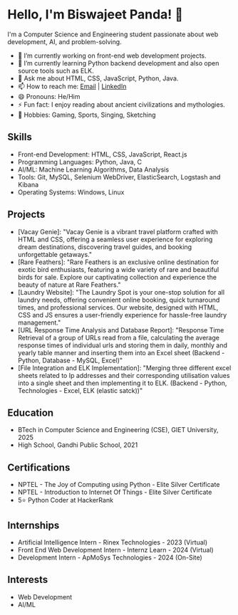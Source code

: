 # Hello, I'm Biswajeet Panda! 👋

I'm a Computer Science and Engineering student passionate about web development, AI, and problem-solving.

- 🔭 I’m currently working on front-end web development projects.
- 🌱 I’m currently learning Python backend development and also open source tools such as ELK.
- 💬 Ask me about HTML, CSS, JavaScript, Python, Java.
- 📫 How to reach me: [Email](mailto:jeetpanda490@gmail.com) | [LinkedIn](https://www.linkedin.com/in/biswajeet-panda-96a41726b/)
- 😄 Pronouns: He/Him
- ⚡ Fun fact: I enjoy reading about ancient civilizations and mythologies.
- 🏓 Hobbies: Gaming, Sports, Singing, Sketching

## Skills

- Front-end Development: HTML, CSS, JavaScript, React.js
- Programming Languages: Python, Java, C
- AI/ML: Machine Learning Algorithms, Data Analysis
- Tools: Git, MySQL, Selenium WebDriver, ElasticSearch, Logstash and Kibana
- Operating Systems: Windows, Linux

## Projects

- [Vacay Genie]: "Vacay Genie is a vibrant travel platform crafted with HTML and CSS, offering a seamless user experience for exploring dream destinations, discovering travel guides, and booking unforgettable getaways."
- [Rare Feathers]: "Rare Feathers is an exclusive online destination for exotic bird enthusiasts, featuring a wide variety of rare and beautiful birds for sale. Explore our captivating collection and experience the beauty of nature at Rare Feathers."
- [Laundry Website]: "The Laundry Spot is your one-stop solution for all laundry needs, offering convenient online booking, quick turnaround times, and professional services. Our website, designed with HTML, CSS and JS ensures a user-friendly experience for hassle-free laundry management."
- [URL Response Time Analysis and Database Report]: "Response Time Retrieval of a group of URLs read from a file, calculating the average response times of individual urls and storing them in daily, monthly and yearly table manner and inserting them into an Excel sheet  (Backend - Python, Database - MySQL, Excel)"
- [File Integration and ELK Implementation]: "Merging three different excel sheets related to Ip addresses and their corresponding utilisation values into a single sheet and then implementing it to ELK. (Backend - Python, Technologies - Excel, ELK (elastic satck))"

## Education

- BTech in Computer Science and Engineering (CSE), GIET University, 2025
- High School, Gandhi Public School, 2021

## Certifications

- NPTEL - The Joy of Computing using Python - Elite Silver Certificate
- NPTEL - Introduction to Internet Of Things - Elite Silver Certificate
- 5⭐ Python Coder at HackerRank

## Internships

- Artificial Intelligence Intern - Rinex Technologies - 2023 (Virtual)
- Front End Web Development Intern - Internz Learn - 2024 (Virtual)
- Development Intern - ApMoSys Technologies - 2024 (On-Site)

## Interests

- Web Development
- AI/ML

<!---
zeetpanda24/zeetpanda24 is a ✨ special ✨ repository because its `README.md` (this file) appears on your GitHub profile.
You can click the Preview link to take a look at your changes.
--->
